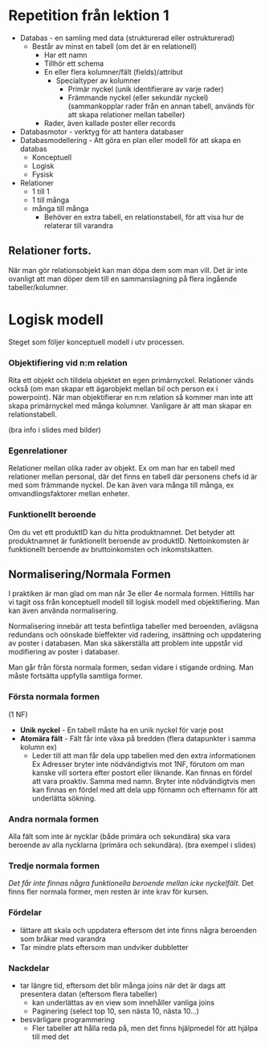 # Repetition från lektion 1
- Databas - en samling med data (strukturerad eller ostrukturerad)
	- Består av minst en tabell (om det är en relationell)
		- Har ett namn
		- Tillhör ett schema
		- En eller flera kolumner/fält (fields)/attribut
			- Specialtyper av kolumner
				- Primär nyckel (unik identifierare av varje rader)
				- Främmande nyckel (eller sekundär nyckel) (sammankopplar rader från en annan tabell, används för att skapa relationer mellan tabeller)
		- Rader, även kallade poster eller records
- Databasmotor - verktyg för att hantera databaser
- Databasmodellering - Att göra en plan eller modell för att skapa en databas
	- Konceptuell
	- Logisk
	- Fysisk
- Relationer
	- 1 till 1
	- 1 till många
	- många till många
		- Behöver en extra tabell, en relationstabell, för att visa hur de relaterar till varandra

## Relationer forts.
När man gör relationsobjekt kan man döpa dem som man vill. Det är inte ovanligt att man döper dem till en sammanslagning på flera ingående tabeller/kolumner.

# Logisk modell
Steget som följer konceptuell modell i utv processen. 
### Objektifiering vid n:m relation
Rita ett objekt och tilldela objektet en egen primärnyckel. Relationer vänds också (om man skapar ett ägarobjekt mellan bil och person ex i powerpoint). 
När man objektifierar en n:m relation så kommer man inte att skapa primärnyckel med många kolumner. Vanligare är att man skapar en relationstabell.

(bra info i slides med bilder)

### Egenrelationer
Relationer mellan olika rader av objekt. Ex om man har en tabell med relationer mellan personal, där det finns en tabell där personens chefs id är med som främmande nyckel. 
De kan även vara många till många, ex omvandlingsfaktorer mellan enheter.

### Funktionellt beroende
Om du vet ett produktID kan du hitta produktnamnet. Det betyder att produktnamnet är funktionellt beroende av produktID.
Nettoinkomsten är funktionellt beroende av bruttoinkomsten och inkomstskatten. 
## Normalisering/Normala Formen
I praktiken är man glad om man når 3e eller 4e normala formen.
Hittills har vi tagit oss från  konceptuell modell till logisk modell med objektifiering.
Man kan även använda normalisering.

Normalisering innebär att testa befintliga tabeller med beroenden, avlägsna redundans och oönskade bieffekter vid radering, insättning och uppdatering av poster i databasen. Man ska säkerställa att problem inte uppstår vid modifiering av poster i databaser.

Man går från första normala formen, sedan vidare i stigande ordning. Man måste fortsätta uppfylla samtliga former.
### Första normala formen
(1 NF)
- **Unik nyckel** - En tabell måste ha en unik nyckel för varje post
- **Atomära fält** - Fält får inte växa på bredden  (flera datapunkter i samma kolumn ex)
	- Leder till att man får dela upp tabellen med den extra informationen
Ex Adresser bryter inte nödvändigtvis mot 1NF, förutom om man kanske vill sortera efter postort eller liknande. Kan finnas en fördel att vara proaktiv. Samma med namn. Bryter inte nödvändigtvis men kan finnas en fördel med att dela upp förnamn och efternamn för att underlätta sökning. 
### Andra normala formen
Alla fält som inte är nycklar (både primära och sekundära) ska vara beroende av alla nycklarna (primära och sekundära). (bra exempel i slides)
### Tredje normala formen
*Det får inte finnas några funktionella beroende mellan icke nyckelfält.*
Det finns fler normala former, men resten är inte krav för kursen. 
### Fördelar
- lättare att skala och uppdatera eftersom det inte finns några beroenden som bråkar med varandra
- Tar mindre plats eftersom man undviker dubbletter
### Nackdelar
- tar längre tid, eftersom det blir många joins när det är dags att presentera datan (eftersom flera tabeller)
	- kan underlättas av en view som innehåller vanliga joins
	- Paginering (select top 10, sen nästa 10, nästa 10...)
- besvärligare programmering
	- Fler tabeller att hålla reda på, men det finns hjälpmedel för att hjälpa till med det
